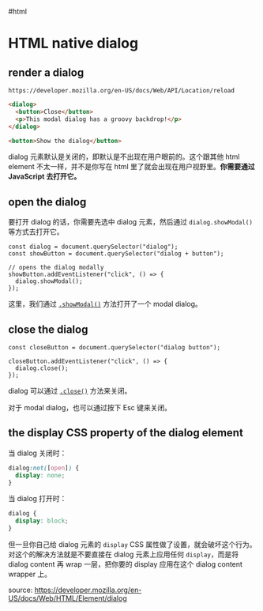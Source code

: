 #html

# HTML native dialog

## render a dialog

`https://developer.mozilla.org/en-US/docs/Web/API/Location/reload`

```html f:/index.html
<dialog>
  <button>Close</button>
  <p>This modal dialog has a groovy backdrop!</p>
</dialog>

<button>Show the dialog</button>
```

dialog 元素默认是关闭的，即默认是不出现在用户眼前的。这个跟其他 html element 不太一样，并不是你写在 html 里了就会出现在用户视野里。**你需要通过 JavaScript 去打开它。**

## open the dialog

要打开 dialog 的话，你需要先选中 dialog 元素，然后通过 `dialog.showModal()` 等方式去打开它。

```txtsss
const dialog = document.querySelector("dialog");
const showButton = document.querySelector("dialog + button");

// opens the dialog modally
showButton.addEventListener("click", () => {
  dialog.showModal();
});
```

这里，我们通过 [`.showModal()`](https://developer.mozilla.org/en-US/docs/Web/API/HTMLDialogElement/showModal ".showModal()") 方法打开了一个 modal dialog。

## close the dialog

```
const closeButton = document.querySelector("dialog button");

closeButton.addEventListener("click", () => {
  dialog.close();
});
```

dialog 可以通过 [`.close()`](https://developer.mozilla.org/en-US/docs/Web/API/HTMLDialogElement/close ".close()") 方法来关闭。

对于 modal dialog，也可以通过按下 Esc 键来关闭。

## the display CSS property of the dialog element

当 dialog 关闭时：

```css
dialog:not([open]) {
  display: none;
}
```

当 dialog 打开时：

```css
dialog {
  display: block;
}
```

但一旦你自己给 dialog 元素的 `display` CSS 属性做了设置，就会破坏这个行为。对这个的解决方法就是不要直接在 dialog 元素上应用任何 `display`，而是将 dialog content 再 wrap 一层，把你要的 display 应用在这个 dialog content wrapper 上。

source: https://developer.mozilla.org/en-US/docs/Web/HTML/Element/dialog
